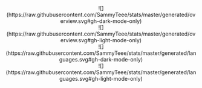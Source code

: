 <center>![](https://raw.githubusercontent.com/SammyTeee/stats/master/generated/overview.svg#gh-dark-mode-only)</center>
<center>![](https://raw.githubusercontent.com/SammyTeee/stats/master/generated/overview.svg#gh-light-mode-only)</center>

<center>![](https://raw.githubusercontent.com/SammyTeee/stats/master/generated/languages.svg#gh-dark-mode-only)</center>
<center>![](https://raw.githubusercontent.com/SammyTeee/stats/master/generated/languages.svg#gh-light-mode-only)</center>

<!--
**SammyTeee/SammyTeee** is a ✨ _special_ ✨ repository because its `README.md` (this file) appears on your GitHub profile.

Here are some ideas to get you started:

- 🔭 I’m currently working on ...
- 🌱 I’m currently learning ...
- 👯 I’m looking to collaborate on ...
- 🤔 I’m looking for help with ...
- 💬 Ask me about ...
- 📫 How to reach me: ...
- 😄 Pronouns: ...
- ⚡ Fun fact: ...
-->
